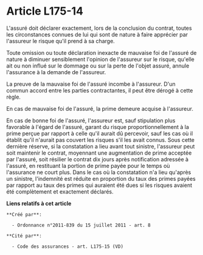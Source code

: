 # Article L175-14

L'assuré doit déclarer exactement, lors de la conclusion du contrat, toutes les circonstances connues de lui qui sont de
nature à faire apprécier par l'assureur le risque qu'il prend à sa charge. 

Toute omission ou toute déclaration inexacte de mauvaise foi de l'assuré de nature à diminuer sensiblement l'opinion de
l'assureur sur le risque, qu'elle ait ou non influé sur le dommage ou sur la perte de l'objet assuré, annule l'assurance à la
demande de l'assureur. 

La preuve de la mauvaise foi de l'assuré incombe à l'assureur. D'un commun accord entre les parties contractantes, il peut
être dérogé à cette règle. 

En cas de mauvaise foi de l'assuré, la prime demeure acquise à l'assureur. 

En cas de bonne foi de l'assuré, l'assureur est, sauf stipulation plus favorable à l'égard de l'assuré, garant du risque
proportionnellement à la prime perçue par rapport à celle qu'il aurait dû percevoir, sauf les cas où il établit qu'il
n'aurait pas couvert les risques s'il les avait connus. Sous cette dernière réserve, si la constatation a lieu avant tout
sinistre, l'assureur peut soit maintenir le contrat, moyennant une augmentation de prime acceptée par l'assuré, soit résilier
le contrat dix jours après notification adressée à l'assuré, en restituant la portion de prime payée pour le temps où
l'assurance ne court plus. Dans le cas où la constatation n'a lieu qu'après un sinistre, l'indemnité est réduite en
proportion du taux des primes payées par rapport au taux des primes qui auraient été dues si les risques avaient été
complètement et exactement déclarés.

**Liens relatifs à cet article**

	**Créé par**:

	  - Ordonnance n°2011-839 du 15 juillet 2011 - art. 8

	**Cité par**:

	  - Code des assurances - art. L175-15 (VD)
